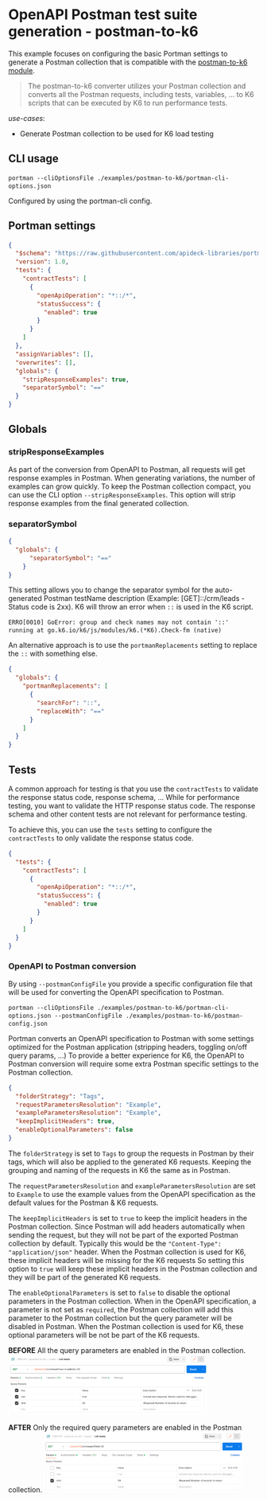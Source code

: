 # OpenAPI Postman test suite generation - postman-to-k6

This example focuses on configuring the basic Portman settings to generate a Postman collection that is compatible with the [postman-to-k6 module](https://www.npmjs.com/package/@apideck/postman-to-k6).

> The postman-to-k6 converter utilizes your Postman collection and converts all the Postman requests, including tests, variables, ... to K6 scripts that can be executed by K6 to run performance tests.

_use-cases_:

- Generate Postman collection to be used for K6 load testing

## CLI usage

```shell
portman --cliOptionsFile ./examples/postman-to-k6/portman-cli-options.json
```

Configured by using the portman-cli config.

## Portman settings

```json
{
  "$schema": "https://raw.githubusercontent.com/apideck-libraries/portman/main/src/utils/portman-config-schema.json",
  "version": 1.0,
  "tests": {
    "contractTests": [
      {
        "openApiOperation": "*::/*",
        "statusSuccess": {
          "enabled": true
        }
      }
    ]
  },
  "assignVariables": [],
  "overwrites": [],
  "globals": {
    "stripResponseExamples": true,
    "separatorSymbol": "=="
  }
}
```

## Globals

### stripResponseExamples

As part of the conversion from OpenAPI to Postman, all requests will get response examples in Postman. When generating variations, the number of examples can grow quickly.
To keep the Postman collection compact, you can use the CLI option `--stripResponseExamples`. This option will strip response examples from the final generated collection.

### separatorSymbol

```json
{ 
  "globals": {
      "separatorSymbol": "=="
    }
}
```
This setting allows you to change the separator symbol for the auto-generated Postman testName description (Example: [GET]::/crm/leads - Status code is 2xx). 
K6 will throw an error when `::` is used in the K6 script.

```shell
ERRO[0010] GoError: group and check names may not contain '::'
running at go.k6.io/k6/js/modules/k6.(*K6).Check-fm (native)
```

An alternative approach is to use the `portmanReplacements` setting to replace the `::` with something else.

```json
{
  "globals": {
    "portmanReplacements": [
      {
        "searchFor": "::",
        "replaceWith": "=="
      }
    ]
  }
}
```

## Tests

A common approach for testing is that you use the `contractTests` to validate the response status code, response schema, ... 
While for performance testing, you want to validate the HTTP response status code. The response schema and other content tests are not relevant for performance testing.

To achieve this, you can use the `tests` setting to configure the `contractTests` to only validate the response status code.
```json
{
  "tests": {
    "contractTests": [
      {
        "openApiOperation": "*::/*",
        "statusSuccess": {
          "enabled": true
        }
      }
    ]
  }
}
```

### OpenAPI to Postman conversion

By using `--postmanConfigFile` you provide a specific configuration file that will be used for converting the OpenAPI specification to Postman.

```shell
portman --cliOptionsFile ./examples/postman-to-k6/portman-cli-options.json --postmanConfigFile ./examples/postman-to-k6/postman-config.json
```

Portman converts an OpenAPI specification to Postman with some settings optimized for the Postman application (stripping headers, toggling on/off query params, ...)
To provide a better experience for K6, the OpenAPI to Postman conversion will require some extra Postman specific settings to the Postman collection.

```json
{
  "folderStrategy": "Tags",
  "requestParametersResolution": "Example",
  "exampleParametersResolution": "Example",
  "keepImplicitHeaders": true,
  "enableOptionalParameters": false
}
```

The `folderStrategy` is set to `Tags` to group the requests in Postman by their tags, which will also be applied to the generated K6 requests.
Keeping the grouping and naming of the requests in K6 the same as in Postman.

The `requestParametersResolution` and `exampleParametersResolution` are set to `Example` to use the example values from the OpenAPI specification as the default values for the Postman & K6 requests.

The `keepImplicitHeaders` is set to `true` to keep the implicit headers in the Postman collection. 
Since Postman will add headers automatically when sending the request, but they will not be part of the exported Postman collection by default.
Typically this would be the `"Content-Type": "application/json"` header.
When the Postman collection is used for K6, these implicit headers will be missing for the K6 requests
So setting this option to `true` will keep these implicit headers in the Postman collection and they will be part of the generated K6 requests.

The `enableOptionalParameters` is set to `false` to disable the optional parameters in the Postman collection.
When in the OpenAPI specification, a parameter is not set as `required`, the Postman collection will add this parameter to the Postman collection but the query parameter will be disabled in Postman.
When the Postman collection is used for K6, these optional parameters will be not be part of the K6 requests.

**BEFORE**
All the query parameters are enabled in the Postman collection.
<img src="./images/enable-optional-parameters-before.png" width="400" >

**AFTER**
Only the required query parameters are enabled in the Postman collection.
<img src="./images/enable-optional-parameters-after.png" width="400" >
